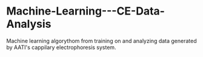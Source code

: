# Machine-Learning---CE-Data-Analysis
Machine learning algorythom from training on and analyzing data generated by AATI's cappilary electrophoresis system.

